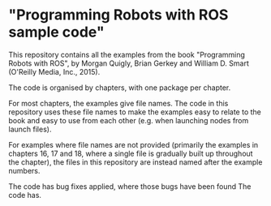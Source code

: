# "Programming Robots with ROS sample code"

This repository contains all the examples from the book "Programming Robots
with ROS", by Morgan Quigly, Brian Gerkey and William D. Smart (O'Reilly Media,
Inc., 2015).

The code is organised by chapters, with one package per chapter.

For most chapters, the examples give file names. The code in this repository
uses these file names to make the examples easy to relate to the book and easy
to use from each other (e.g. when launching nodes from launch files).

For examples where file names are not provided (primarily the examples in
chapters 16, 17 and 18, where a single file is gradually built up throughout
the chapter), the files in this repository are instead named after
the example numbers.

The code has bug fixes applied, where those bugs have been found The code has.
